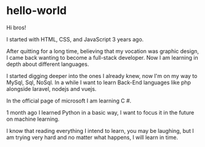 # hello-world

Hi bros!

I started with HTML, CSS, and JavaScript 3 years ago.

After quitting for a long time, believing that my vocation was graphic design, I came back wanting to become a full-stack developer. Now I am learning in depth about different languages.

I started digging deeper into the ones I already knew, now I'm on my way to MySql, Sql, NoSql.
In a while I want to learn Back-End languages like php alongside laravel, nodejs and vuejs.

In the official page of microsoft I am learning C #.

1 month ago I learned Python in a basic way, I want to focus it in the future on machine learning.

I know that reading everything I intend to learn, you may be laughing, but I am trying very hard and no matter what happens, I will learn in time. 
